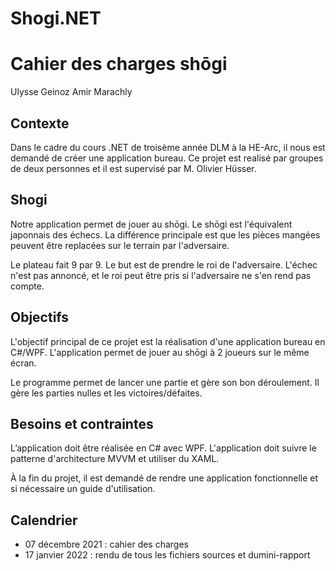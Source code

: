 # Shogi.NET

# Cahier des charges shōgi

Ulysse Geinoz
Amir Marachly

## Contexte

Dans le cadre du cours .NET de troisème année DLM à la HE-Arc, il nous est demandé de créer une application bureau. Ce projet est realisé par groupes de deux personnes et il est supervisé par M. Olivier Hüsser.

## Shogi

Notre application permet de jouer au shōgi. Le shōgi est l'équivalent japonnais des échecs. La différence principale est que les pièces mangées peuvent être replacées sur le terrain par l'adversaire. 

Le plateau fait 9 par 9. Le but est de prendre le roi de l'adversaire. L'échec n'est pas annoncé, et le roi peut être pris si l'adversaire ne s'en rend pas compte.

## Objectifs 

L'objectif principal de ce projet est la réalisation d'une application bureau en C#/WPF. L'application permet de jouer au shōgi à 2 joueurs sur le même écran. 

Le programme permet de lancer une partie et gère son bon déroulement. Il gère les parties nulles et les victoires/défaites.

## Besoins et contraintes

L’application doit être réalisée en C# avec WPF. L'application doit suivre le patterne d'architecture MVVM et utiliser du XAML.

À la fin du projet, il est demandé de rendre une application fonctionnelle et si nécessaire un guide d'utilisation.

## Calendrier

- 07 décembre 2021 : cahier des charges
- 17 janvier 2022 : rendu de tous les fichiers sources et dumini-rapport
